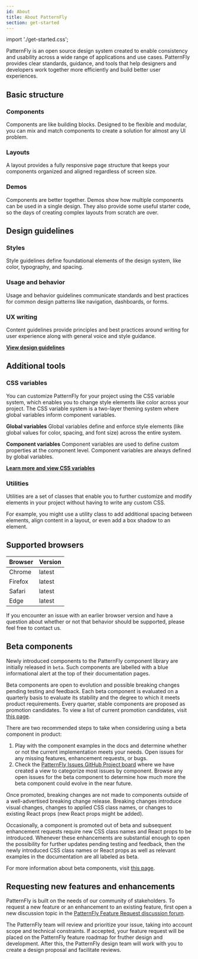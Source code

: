 ```yaml
---
id: About
title: About PatternFly
section: get-started
---
```


import './get-started.css';

PatternFly is an open source design system created to enable consistency and usability across a wide range of applications and use cases. PatternFly provides clear standards, guidance, and tools that help designers and developers work together more efficiently and build better user experiences.

## Basic structure

### Components

Components are like building blocks. Designed to be flexible and modular, you can mix and match components to create a solution for almost any UI problem.

### Layouts

A layout provides a fully responsive page structure that keeps your components organized and aligned regardless of screen size.

### Demos

Components are better together. Demos show how multiple components can be used in a single design. They also provide some useful starter code, so the days of creating complex layouts from scratch are over.

## Design guidelines

### Styles

Style guidelines define foundational elements of the design system, like color, typography, and spacing.

### Usage and behavior

Usage and behavior guidelines communicate standards and best practices for common design patterns like navigation, dashboards, or forms.

### UX writing

Content guidelines provide principles and best practices around writing for user experience along with general voice and style guidance.

[**View design guidelines**](/guidelines/colors) <i className="ws-content-blueArrow fas fa-arrow-right pf-u-mx-sm"></i>

## Additional tools

### CSS variables

You can customize PatternFly for your project using the CSS variable system, which enables you to change style elements like color across your project. The CSS variable system is a two-layer theming system where global variables inform component variables.

**Global variables**
Global variables define and enforce style elements (like global values for color, spacing, and font size) across the entire system.

**Component variables**
Component variables are used to define custom properties at the component level. Component variables are always defined by global variables.

[**Learn more and view CSS variables**](/developer-resources/global-css-variables) <i className="ws-content-blueArrow fas fa-arrow-right pf-u-mx-sm"></i>

### Utilities

Utilities are a set of classes that enable you to further customize and modify elements in your project without having to write any custom CSS.

For example, you might use a utility class to add additional spacing between elements, align content in a layout, or even add a box shadow to an element.

## Supported browsers

| Browser | Version |
| ------- | ------- |
| Chrome  | latest  |
| Firefox | latest  |
| Safari  | latest  |
| Edge    | latest  |

If you encounter an issue with an earlier browser version and have a question about whether or not that behavior should be supported, please feel free to contact us.

<!-- This section is WIP ** we need to wait to see how this content gets included **

Flexibility
PatternFly was built to be flexible and is scoped to work in tandem with other design systems. This means you’re able to use PatternFly components alongside components from systems like Bootstrap, Material.io, or older versions of PatternFly.

For example, our code is written like pf-c-alert
alert
So if you had …
Include an example -->

## Beta components

Newly introduced components to the PatternFly component library are
initially released in `beta`. Such components are labelled with a blue informational alert at the top of their documentation pages.

Beta components are open to evolution and possible breaking changes
pending testing and feedback. Each beta component is evaluated on a quarterly basis to evaluate its stability
and the degree to which it meets product requirements. Every quarter, stable
components are proposed as promotion candidates. To view a list of current promotion candidates, visit
[this page](https://github.com/patternfly/patternfly-org/tree/main/beta-component-promotion).

There are two recommended steps to take when considering using a beta component in product:
1. Play with the component examples in the docs and determine whether or not the current implementation meets your needs. Open issues for any missing features, enhancement requests, or bugs.
2. Check the [PatternFly Issues GitHub Project board](https://github.com/orgs/patternfly/projects/7/views/5) where we have created a view to categorize most issues by component. Browse any open issues for the beta component to determine how much more the beta component could evolve in the near future.

Once promoted, breaking changes are not made to components outside of a well-advertised
breaking change release. Breaking changes introduce visual changes, changes to applied CSS
class names, or changes to existing React props (new React props might be added).

Occasionally, a component is promoted out of beta and subsequent enhancement requests require new CSS class names
and React props to be introduced. Whenever these enhancements are substantial enough to open the possibility
for further updates pending testing and feedback, then the newly introduced CSS class names or React props
as well as relevant examples in the documentation are all labeled as beta.

For more information about beta components, visit [this page](https://github.com/patternfly/patternfly-org/tree/main/beta-component-promotion).

## Requesting new features and enhancements
PatternFly is built on the needs of our community of stakeholders. To request a new feature or an enhancement to an existing feature, first open a new discussion topic in the [PatternFly Feature Request discussion forum](https://github.com/orgs/patternfly/discussions/categories/feature-requests). 

The PatternFly team will review and prioritize your issue, taking into account scope and technical constraints. If accepted, your feature request will be placed on the PatternFly feature roadmap for fruther design and development. After this, the PatternFly design team will work with you to create a design proposal and facilitate reviews.
